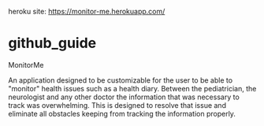 heroku site: https://monitor-me.herokuapp.com/

# github_guide


MonitorMe

An application designed to be customizable for the user to be able to "monitor" health issues such as a health diary.
Between the pediatrician, the neurologist and any other doctor the information that was necessary to track was overwhelming. This is designed to resolve that issue and eliminate all obstacles keeping from tracking the information properly. 

